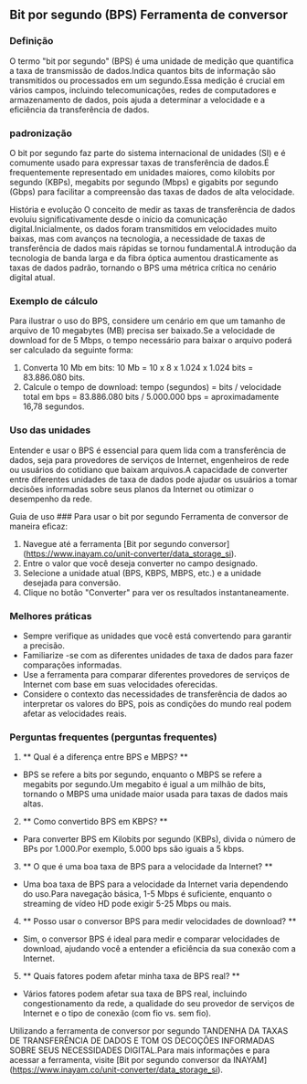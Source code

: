 ## Bit por segundo (BPS) Ferramenta de conversor

### Definição
O termo "bit por segundo" (BPS) é uma unidade de medição que quantifica a taxa de transmissão de dados.Indica quantos bits de informação são transmitidos ou processados ​​em um segundo.Essa medição é crucial em vários campos, incluindo telecomunicações, redes de computadores e armazenamento de dados, pois ajuda a determinar a velocidade e a eficiência da transferência de dados.

### padronização
O bit por segundo faz parte do sistema internacional de unidades (SI) e é comumente usado para expressar taxas de transferência de dados.É frequentemente representado em unidades maiores, como kilobits por segundo (KBPs), megabits por segundo (Mbps) e gigabits por segundo (Gbps) para facilitar a compreensão das taxas de dados de alta velocidade.

História e evolução
O conceito de medir as taxas de transferência de dados evoluiu significativamente desde o início da comunicação digital.Inicialmente, os dados foram transmitidos em velocidades muito baixas, mas com avanços na tecnologia, a necessidade de taxas de transferência de dados mais rápidas se tornou fundamental.A introdução da tecnologia de banda larga e da fibra óptica aumentou drasticamente as taxas de dados padrão, tornando o BPS uma métrica crítica no cenário digital atual.

### Exemplo de cálculo
Para ilustrar o uso do BPS, considere um cenário em que um tamanho de arquivo de 10 megabytes (MB) precisa ser baixado.Se a velocidade de download for de 5 Mbps, o tempo necessário para baixar o arquivo poderá ser calculado da seguinte forma:
1. Converta 10 Mb em bits: 10 Mb = 10 x 8 x 1.024 x 1.024 bits = 83.886.080 bits.
2. Calcule o tempo de download: tempo (segundos) = bits / velocidade total em bps = 83.886.080 bits / 5.000.000 bps = aproximadamente 16,78 segundos.

### Uso das unidades
Entender e usar o BPS é essencial para quem lida com a transferência de dados, seja para provedores de serviços de Internet, engenheiros de rede ou usuários do cotidiano que baixam arquivos.A capacidade de converter entre diferentes unidades de taxa de dados pode ajudar os usuários a tomar decisões informadas sobre seus planos da Internet ou otimizar o desempenho da rede.

Guia de uso ###
Para usar o bit por segundo Ferramenta de conversor de maneira eficaz:
1. Navegue até a ferramenta [Bit por segundo conversor] (https://www.inayam.co/unit-converter/data_storage_si).
2. Entre o valor que você deseja converter no campo designado.
3. Selecione a unidade atual (BPS, KBPS, MBPS, etc.) e a unidade desejada para conversão.
4. Clique no botão "Converter" para ver os resultados instantaneamente.

### Melhores práticas
- Sempre verifique as unidades que você está convertendo para garantir a precisão.
- Familiarize -se com as diferentes unidades de taxa de dados para fazer comparações informadas.
- Use a ferramenta para comparar diferentes provedores de serviços de Internet com base em suas velocidades oferecidas.
- Considere o contexto das necessidades de transferência de dados ao interpretar os valores do BPS, pois as condições do mundo real podem afetar as velocidades reais.

### Perguntas frequentes (perguntas frequentes)

1. ** Qual é a diferença entre BPS e MBPS? **
- BPS se refere a bits por segundo, enquanto o MBPS se refere a megabits por segundo.Um megabito é igual a um milhão de bits, tornando o MBPS uma unidade maior usada para taxas de dados mais altas.

2. ** Como convertido BPS em KBPS? **
- Para converter BPS em Kilobits por segundo (KBPs), divida o número de BPs por 1.000.Por exemplo, 5.000 bps são iguais a 5 kbps.

3. ** O que é uma boa taxa de BPS para a velocidade da Internet? **
- Uma boa taxa de BPS para a velocidade da Internet varia dependendo do uso.Para navegação básica, 1-5 Mbps é suficiente, enquanto o streaming de vídeo HD pode exigir 5-25 Mbps ou mais.

4. ** Posso usar o conversor BPS para medir velocidades de download? **
- Sim, o conversor BPS é ideal para medir e comparar velocidades de download, ajudando você a entender a eficiência da sua conexão com a Internet.

5. ** Quais fatores podem afetar minha taxa de BPS real? **
- Vários fatores podem afetar sua taxa de BPS real, incluindo congestionamento da rede, a qualidade do seu provedor de serviços de Internet e o tipo de conexão (com fio vs. sem fio).

Utilizando a ferramenta de conversor por segundo TANDENHA DA TAXAS DE TRANSFERÊNCIA DE DADOS E TOM OS DECOÇÕES INFORMADAS SOBRE SEUS NECESSIDADES DIGITAL.Para mais informações e para acessar a ferramenta, visite [Bit por segundo conversor da INAYAM] (https://www.inayam.co/unit-converter/data_storage_si).